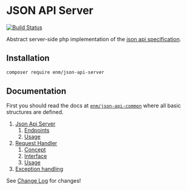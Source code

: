JSON API Server
===============
[![Build Status](https://travis-ci.org/eosnewmedia/JSON-API-Server.svg?branch=master)](https://travis-ci.org/eosnewmedia/JSON-API-Server)

Abstract server-side php implementation of the [json api specification](http://jsonapi.org/format/).

## Installation

```sh
composer require enm/json-api-server
```

## Documentation
First you should read the docs at [`enm/json-api-common`](https://eosnewmedia.github.io/JSON-API-Common/) where all basic structures are defined.

1. [Json Api Server](docs/json-api-server/index.md)
    1. [Endpoints](docs/json-api-server/index.md#endpoints)
    1. [Usage](docs/json-api-server/index.md#usage)
1. [Request Handler](docs/request-handler/index.md)
    1. [Concept](docs/request-handler/index.md#concept)
    1. [Interface](docs/request-handler/index.md#interface)
    1. [Usage](docs/request-handler/index.md#usage)
1. [Exception handling](docs/exception-handling/index.md)

See [Change Log](CHANGELOG.md) for changes!
